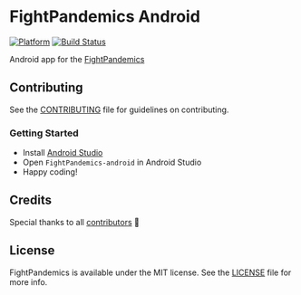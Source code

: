 # FightPandemics Android

[![Platform](https://img.shields.io/badge/platform-android-lightgrey.svg)](#)
[![Build Status](https://travis-ci.org/FightPandemics/FightPandemics-android.svg?branch=development)](https://travis-ci.com/FightPandemics/FightPandemics-android)


Android app for the [FightPandemics](https://fightpandemics.com/)

## Contributing

See the [CONTRIBUTING](https://github.com/FightPandemics/FightPandemics-android/blob/development/CONTRIBUTING.md) file for guidelines on contributing.

### Getting Started

* Install [Android Studio](https://developer.android.com/studio)
* Open `FightPandemics-android` in Android Studio 
* Happy coding!

## Credits

Special thanks to all [contributors](https://github.com/FightPandemics/FightPandemics-android/contributors) :purple_heart:


## License

FightPandemics is available under the MIT license. See the [LICENSE](https://github.com/FightPandemics/FightPandemics-android/blob/development/LICENSE) file for more info.

